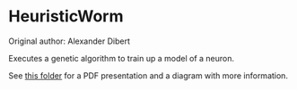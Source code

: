 HeuristicWorm
=============

Original author: Alexander Dibert

Executes a genetic algorithm to train up a model of a neuron.

See [this folder](https://drive.google.com/drive/folders/0B_t3mQaA-HaMbXA1M0s1a25KSTA) for a PDF presentation and a diagram with more information.
